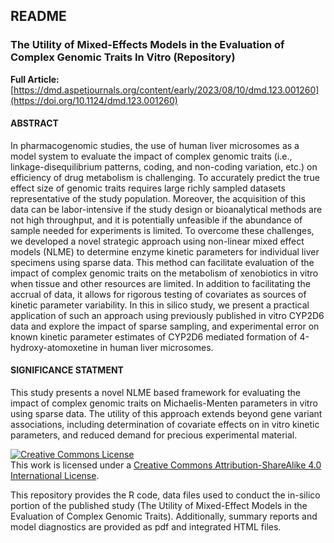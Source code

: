 ## README

### The Utility of Mixed-Effects Models in the Evaluation of Complex Genomic Traits In Vitro  (Repository)
**Full Article:** [https://dmd.aspetjournals.org/content/early/2023/08/10/dmd.123.001260](https://doi.org/10.1124/dmd.123.001260)

#### ABSTRACT
In pharmacogenomic studies, the use of human liver microsomes as a model system to evaluate the impact of complex genomic traits (i.e., linkage-disequilibrium patterns, coding, and non-coding variation, etc.) on efficiency of drug metabolism is challenging. To accurately predict the true effect size of genomic traits requires large richly sampled datasets representative of the study population. Moreover, the acquisition of this data can be labor-intensive if the study design or bioanalytical methods are not high throughput, and it is potentially unfeasible if the abundance of sample needed for experiments is limited. To overcome these challenges, we developed a novel strategic approach using non-linear mixed effect models (NLME) to determine enzyme kinetic parameters for individual liver specimens using sparse data. This method can facilitate evaluation of the impact of complex genomic traits on the metabolism of xenobiotics in vitro when tissue and other resources are limited. In addition to facilitating the accrual of data, it allows for rigorous testing of covariates as sources of kinetic parameter variability. In this in silico study, we present a practical application of such an approach using previously published in vitro CYP2D6 data and explore the impact of sparse sampling, and experimental error on known kinetic parameter estimates of CYP2D6 mediated formation of 4-hydroxy-atomoxetine in human liver microsomes.



#### SIGNIFICANCE STATMENT
This study presents a novel NLME based framework for evaluating the impact of complex genomic traits on Michaelis-Menten parameters in vitro using sparse data. The utility of this approach extends beyond gene variant associations, including determination of covariate effects on in vitro kinetic parameters, and reduced demand for precious experimental material.



<a rel="license" href="http://creativecommons.org/licenses/by-sa/4.0/"><img alt="Creative Commons License" style="border-width:0" src="https://i.creativecommons.org/l/by-sa/4.0/88x31.png" /></a><br />This work is licensed under a <a rel="license" href="http://creativecommons.org/licenses/by-sa/4.0/">Creative Commons Attribution-ShareAlike 4.0 International License</a>.

This repository provides the R code, data files used to conduct the in-silico portion of the published study (The Utility of Mixed-Effect Models in the Evaluation of Complex Genomic Traits). Additionally, summary reports and model diagnostics are provided as pdf and integrated HTML files.
